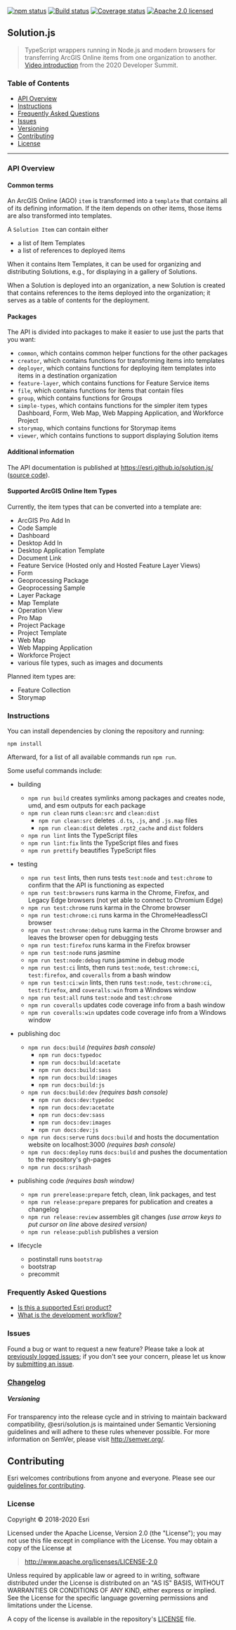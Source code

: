 [![npm status][npm-img]][npm-url]
[![Build status][travis-img]][travis-url]
[![Coverage status][coverage-img]][coverage-url]
[![Apache 2.0 licensed][license-img]][license-url]

[npm-img]: https://img.shields.io/npm/v/@esri/solution-common.svg?style=round-square&color=blue
[npm-url]: https://www.npmjs.com/package/@esri/solution-common
[travis-img]: https://img.shields.io/travis/Esri/solution.js/develop.svg
[travis-url]: https://travis-ci.org/Esri/solution.js
[coverage-img]: https://coveralls.io/repos/github/Esri/solution.js/badge.svg
[coverage-url]: https://coveralls.io/github/Esri/solution.js
[license-img]: https://img.shields.io/badge/license-Apache%202.0-blue.svg
[license-url]: #license

## Solution.js
> TypeScript wrappers running in Node.js and modern browsers for transferring ArcGIS Online items from one organization to another. [Video introduction](https://youtu.be/esmUmIf3hcI) from the 2020 Developer Summit.

### Table of Contents

- [API Overview](#api-overview)
- [Instructions](#instructions)
- [Frequently Asked Questions](#frequently-asked-questions)
- [Issues](#issues)
- [Versioning](#versioning)
- [Contributing](#contributing)
- [License](#license)

---

### API Overview

#### Common terms

An ArcGIS Online (AGO) `item` is transformed into a `template` that contains all of its defining information. If the item depends on other items, those items are also transformed into templates.

A `Solution Item` can contain either

* a list of Item Templates
* a list of references to deployed items

When it contains Item Templates, it can be used for organizing and distributing Solutions, e.g., for displaying in a gallery of Solutions.

When a Solution is deployed into an organization, a new Solution is created that contains references to the items deployed into the organization; it serves as a table of contents for the deployment.

#### Packages

The API is divided into packages to make it easier to use just the parts that you want:

* `common`, which contains common helper functions for the other packages
* `creator`, which contains functions for transforming items into templates
* `deployer`, which contains functions for deploying item templates into items in a destination organization
* `feature-layer`, which contains functions for Feature Service items
* `file`, which contains functions for items that contain files
* `group`, which contains functions for Groups
* `simple-types`, which contains functions for the simpler item types Dashboard, Form, Web Map, Web Mapping Application, and Workforce Project
* `storymap`, which contains functions for Storymap items
* `viewer`, which contains functions to support displaying Solution items

#### Additional information

The API documentation is published at https://esri.github.io/solution.js/ ([source code](./docs/src)).

#### Supported ArcGIS Online Item Types

Currently, the item types that can be converted into a template are:

* ArcGIS Pro Add In
* Code Sample
* Dashboard
* Desktop Add In
* Desktop Application Template
* Document Link
* Feature Service (Hosted only and Hosted Feature Layer Views)
* Form
* Geoprocessing Package
* Geoprocessing Sample
* Layer Package
* Map Template
* Operation View
* Pro Map
* Project Package
* Project Template
* Web Map
* Web Mapping Application
* Workforce Project
* various file types, such as images and documents

Planned item types are:

* Feature Collection
* Storymap

### Instructions

You can install dependencies by cloning the repository and running:

```
npm install
```

Afterward, for a list of all available commands run `npm run`.

Some useful commands include:

* building
  * `npm run build` creates symlinks among packages and creates node, umd, and esm outputs for each package
  * `npm run clean` runs `clean:src` and `clean:dist`
    * `npm run clean:src` deletes `.d.ts`, `.js`, and `.js.map` files
    * `npm run clean:dist` deletes `.rpt2_cache` and `dist` folders
  * `npm run lint` lints the TypeScript files
  * `npm run lint:fix` lints the TypeScript files and fixes
  * `npm run prettify` beautifies TypeScript files

* testing
  * `npm run test` lints, then runs tests `test:node` and `test:chrome` to confirm that the API is functioning as expected
  * `npm run test:browsers` runs karma in the Chrome, Firefox, and Legacy Edge browsers (not yet able to connect to Chromium Edge)
  * `npm run test:chrome` runs karma in the Chrome browser
  * `npm run test:chrome:ci` runs karma in the ChromeHeadlessCI browser
  * `npm run test:chrome:debug` runs karma in the Chrome browser and leaves the browser open for debugging tests
  * `npm run test:firefox` runs karma in the Firefox browser
  * `npm run test:node` runs jasmine
  * `npm run test:node:debug` runs jasmine in debug mode
  * `npm run test:ci` lints, then runs `test:node`, `test:chrome:ci`, `test:firefox`, and `coveralls` from a bash window
  * `npm run test:ci:win` lints, then runs `test:node`, `test:chrome:ci`, `test:firefox`, and `coveralls:win` from a Windows window
  * `npm run test:all` runs `test:node` and `test:chrome`
  * `npm run coveralls` updates code coverage info from a bash window
  * `npm run coveralls:win` updates code coverage info from a Windows window

* publishing doc
  * `npm run docs:build` _(requires bash console)_
    * `npm run docs:typedoc`
    * `npm run docs:build:acetate`
    * `npm run docs:build:sass`
    * `npm run docs:build:images`
    * `npm run docs:build:js`
  * `npm run docs:build:dev` _(requires bash console)_
    * `npm run docs:dev:typedoc`
    * `npm run docs:dev:acetate`
    * `npm run docs:dev:sass`
    * `npm run docs:dev:images`
    * `npm run docs:dev:js`
  * `npm run docs:serve` runs `docs:build` and hosts the documentation website on localhost:3000 _(requires bash console)_
  * `npm run docs:deploy` runs `docs:build` and pushes the documentation to the repository's gh-pages
  * `npm run docs:srihash`

* publishing code _(requires bash window)_
  * `npm run prerelease:prepare` fetch, clean, link packages, and test
  * `npm run release:prepare` prepares for publication and creates a changelog
  * `npm run release:review` assembles git changes _(use arrow keys to put cursor on line_ above _desired version)_
  * `npm run release:publish` publishes a version

* lifecycle
  * postinstall runs `bootstrap`
  * bootstrap
  * precommit



### Frequently Asked Questions

* [Is this a supported Esri product?](docs/FAQ.md#is-this-a-supported-esri-product)
* [What is the development workflow?](docs/FAQ.md#what-is-the-development-workflow)

### Issues

Found a bug or want to request a new feature? Please take a look at [previously logged issues](https://github.com/Esri/solution.js/issues);
if you don't see your concern, please let us know by [submitting an issue](https://github.com/Esri/solution.js/issues/new).

### [Changelog](https://github.com/Esri/solution.js/blob/develop/CHANGELOG.md)

##### Versioning

For transparency into the release cycle and in striving to maintain backward compatibility, @esri/solution.js is maintained under Semantic Versioning guidelines and will adhere to these rules whenever possible. For more information on SemVer, please visit <http://semver.org/>.

## Contributing

Esri welcomes contributions from anyone and everyone. Please see our [guidelines for contributing](CONTRIBUTING.md).

### License

Copyright &copy; 2018-2020 Esri

Licensed under the Apache License, Version 2.0 (the "License");
you may not use this file except in compliance with the License.
You may obtain a copy of the License at

> http://www.apache.org/licenses/LICENSE-2.0

Unless required by applicable law or agreed to in writing, software
distributed under the License is distributed on an "AS IS" BASIS,
WITHOUT WARRANTIES OR CONDITIONS OF ANY KIND, either express or implied.
See the License for the specific language governing permissions and
limitations under the License.

A copy of the license is available in the repository's [LICENSE](./LICENSE) file.
